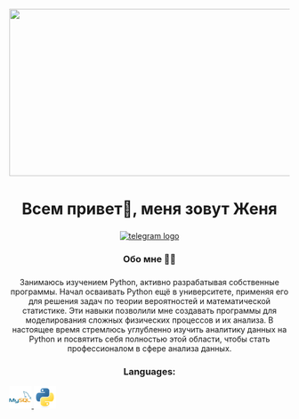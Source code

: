 <br clear="both">

<div align="center">
  <img height="300" width="600" src="https://i.giphy.com/media/v1.Y2lkPTc5MGI3NjExMDA0MWU0eDl5M2RvNHpyMjQ0MWw0cnIybnNuZjdxbXVwZXRyOHlxZCZlcD12MV9pbnRlcm5hbF9naWZfYnlfaWQmY3Q9Zw/QXwtfadqo7wbfmT46H/giphy.gif"  />
</div>

###

<h1 align="center">Всем привет👋, меня зовут Женя</h1>

###

<div align="center">
  <a href="https://t.me/gekson_job" target="_blank">
    <img src="https://img.shields.io/static/v1?message=Telegram&logo=telegram&label=&color=2CA5E0&logoColor=white&labelColor=&style=for-the-badge" height="25" alt="telegram logo"  />
  </a>
</div>

<h3 align="center">Обо мне 👩‍💻</h3>

###

<p align="center">Занимаюсь изучением Python, активно разрабатывая собственные программы. Начал осваивать Python ещё в университете, применяя его для решения задач по теории вероятностей и математической статистике. Эти навыки позволили мне создавать программы для моделирования сложных физических процессов и их анализа. В настоящее время стремлюсь углубленно изучить аналитику данных на Python и посвятить себя полностью этой области, чтобы стать профессионалом в сфере анализа данных.</p>

###

<h3 align="center">Languages:</h3>
<p align="left"> <a href="https://www.mysql.com/" target="_blank" rel="noreferrer"> <img src="https://raw.githubusercontent.com/devicons/devicon/master/icons/mysql/mysql-original-wordmark.svg" alt="mysql" width="40" height="40"/> </a> <a href="https://www.python.org" target="_blank" rel="noreferrer"> <img src="https://raw.githubusercontent.com/devicons/devicon/master/icons/python/python-original.svg" alt="python" width="40" height="40"/> </a> </p>

